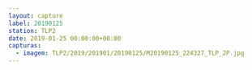 ```yaml
---
layout: capture
label: 20190125
station: TLP2
date: 2019-01-25 00:00:00+00:00
capturas:
  - imagem: TLP2/2019/201901/20190125/M20190125_224327_TLP_2P.jpg
---
```

